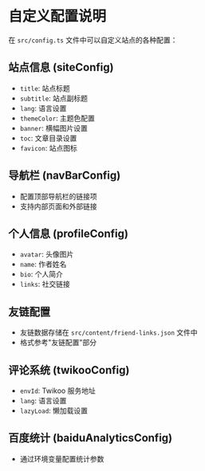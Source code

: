 # 自定义配置说明

在 `src/config.ts` 文件中可以自定义站点的各种配置：

## 站点信息 (siteConfig)
- `title`: 站点标题
- `subtitle`: 站点副标题
- `lang`: 语言设置
- `themeColor`: 主题色配置
- `banner`: 横幅图片设置
- `toc`: 文章目录设置
- `favicon`: 站点图标

## 导航栏 (navBarConfig)
- 配置顶部导航栏的链接项
- 支持内部页面和外部链接

## 个人信息 (profileConfig)
- `avatar`: 头像图片
- `name`: 作者姓名
- `bio`: 个人简介
- `links`: 社交链接

## 友链配置
- 友链数据存储在 `src/content/friend-links.json` 文件中
- 格式参考"友链配置"部分

## 评论系统 (twikooConfig)
- `envId`: Twikoo 服务地址
- `lang`: 语言设置
- `lazyLoad`: 懒加载设置

## 百度统计 (baiduAnalyticsConfig)
- 通过环境变量配置统计参数